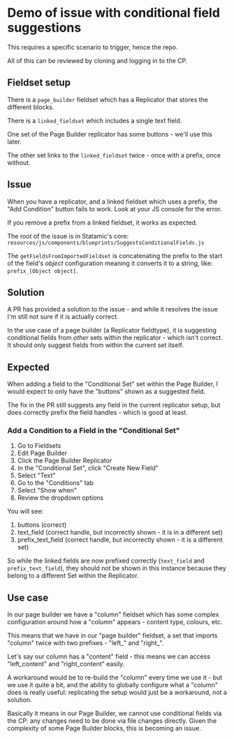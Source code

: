 # Demo of issue with conditional field suggestions

This requires a specific scenario to trigger, hence the repo.

All of this can be reviewed by cloning and logging in to the CP. 

## Fieldset setup

There is a `page_builder` fieldset which has a Replicator that stores the different blocks.

There is a `linked_fieldset` which includes a single text field.

One set of the Page Builder replicator has some buttons - we'll use this later.

The other set links to the `linked_fieldset` twice - once with a prefix, once without.

## Issue

When you have a replicator, and a linked fieldset which uses a prefix, the "Add Condition" 
button fails to work. Look at your JS console for the error.

If you remove a prefix from a linked fieldset, it works as expected.

The root of the issue is in Statamic's core:
`resources/js/components/blueprints/SuggestsConditionalFields.js`

The `getFieldsFromImportedFieldset` is concatenating the prefix to the start of the field's *object*
configuration meaning it converts it to a string, like:
`prefix_[Object object]`.

## Solution

A PR has provided a solution to the issue - and while it resolves the issue I'm still not sure if it
is actually correct.

In the use case of a page builder (a Replicator fieldtype), it is suggesting conditional fields
from *other* sets within the replicator - which isn't correct. It should only suggest fields
from within the current set itself.

## Expected

When adding a field to the "Conditional Set" set within the Page Builder, I would expect to 
only have the "buttons" shown as a suggested field.

The fix in the PR still suggests any field in the current replicator setup, but does correctly prefix
the field handles - which is good at least.

### Add a Condition to a Field in the "Conditional Set"

1. Go to Fieldsets
2. Edit Page Builder
3. Click the Page Builder Replicator
4. In the "Conditional Set", click "Create New Field"
5. Select "Text"
6. Go to the "Conditions" tab
7. Select "Show when"
8. Review the dropdown options

You will see:
1. buttons (correct)
2. text_field (correct handle, but incorrectly shown - it is in a different set)
3. prefix_text_field (correct handle, but incorrectly shown - it is a different set)

So while the linked fields are now prefixed correctly (`text_field` and `prefix_text_field`), they
should not be shown in this instance because they belong to a different Set within the Replicator.

## Use case

In our page builder we have a "column" fieldset which has some complex configuration around
how a "column" appears - content type, colours, etc.

This means that we have in our "page builder" fieldset, a set that imports "column" twice with
two prefixes - "left_" and "right_".

Let's say our column has a "content" field - this means we can access "left_content" and "right_content"
easily.

A workaround would be to re-build the "column" every time we use it - but we use it quite a bit, and
the ability to globally configure what a "column" does is really useful: replicating the setup would
just be a workaround, not a solution.

Basically it means in our Page Builder, we cannot use conditional fields via the CP: any changes
need to be done via file changes directly. Given the complexity of some Page Builder blocks, this 
is becoming an issue.
